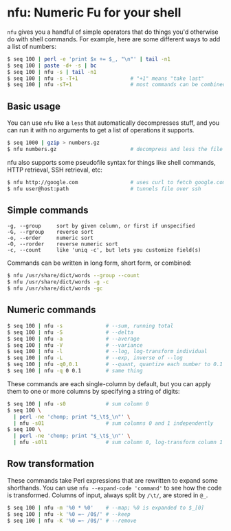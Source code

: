 # nfu: Numeric Fu for your shell
`nfu` gives you a handful of simple operators that do things you'd otherwise do
with shell commands. For example, here are some different ways to add a list of
numbers:

```sh
$ seq 100 | perl -e 'print $x += $_, "\n"' | tail -n1
$ seq 100 | paste -d+ -s | bc
$ seq 100 | nfu -s | tail -n1
$ seq 100 | nfu -s -T+1                 # "+1" means "take last"
$ seq 100 | nfu -sT+1                   # most commands can be combined
```

## Basic usage
You can use `nfu` like a `less` that automatically decompresses stuff, and you
can run it with no arguments to get a list of operations it supports.

```sh
$ seq 1000 | gzip > numbers.gz
$ nfu numbers.gz                        # decompress and less the file
```

nfu also supports some pseudofile syntax for things like shell commands, HTTP
retrieval, SSH retrieval, etc:

```sh
$ nfu http://google.com                 # uses curl to fetch google.com
$ nfu user@host:path                    # tunnels file over ssh
```

## Simple commands
```
-g, --group     sort by given column, or first if unspecified
-G, --rgroup    reverse sort
-o, --order     numeric sort
-O, --rorder    reverse numeric sort
-c, --count     like 'uniq -c', but lets you customize field(s)
```

Commands can be written in long form, short form, or combined:

```sh
$ nfu /usr/share/dict/words --group --count
$ nfu /usr/share/dict/words -g -c
$ nfu /usr/share/dict/words -gc
```

## Numeric commands
```sh
$ seq 100 | nfu -s              # --sum, running total
$ seq 100 | nfu -S              # --delta
$ seq 100 | nfu -a              # --average
$ seq 100 | nfu -V              # --variance
$ seq 100 | nfu -l              # --log, log-transform individual
$ seq 100 | nfu -L              # --exp, inverse of --log
$ seq 100 | nfu -q0,0.1         # --quant, quantize each number to 0.1
$ seq 100 | nfu -q 0 0.1        # same thing
```

These commands are each single-column by default, but you can apply them to one
or more columns by specifying a string of digits:

```sh
$ seq 100 | nfu -s0             # sum column 0
$ seq 100 \
  | perl -ne 'chomp; print "$_\t$_\n"' \
  | nfu -s01                    # sum columns 0 and 1 independently
$ seq 100 \
  | perl -ne 'chomp; print "$_\t$_\n"' \
  | nfu -s0l1                   # sum column 0, log-transform column 1
```

## Row transformation
These commands take Perl expressions that are rewritten to expand some
shorthands. You can use `nfu --expand-code 'command'` to see how the code is
transformed. Columns of input, always split by `/\t/`, are stored in `@_`.

```sh
$ seq 100 | nfu -m '%0 * %0'    # --map; %0 is expanded to $_[0]
$ seq 100 | nfu -k '%0 =~ /0$/' # --keep
$ seq 100 | nfu -K '%0 =~ /0$/' # --remove
```
